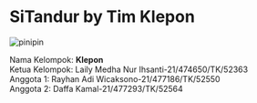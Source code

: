 # SiTandur by Tim Klepon
<img src="https://i.ytimg.com/vi/PTQwtV0wv2U/maxresdefault.jpg" alt="pinipin" title="Tanam Tanam" />


Nama Kelompok: **Klepon** <br>
Ketua Kelompok: Laily Medha Nur Ihsanti-21/474650/TK/52363<br>
Anggota 1: Rayhan Adi Wicaksono-21/477186/TK/52550<br>
Anggota 2: Daffa Kamal-21/477293/TK/52564<br>
 
